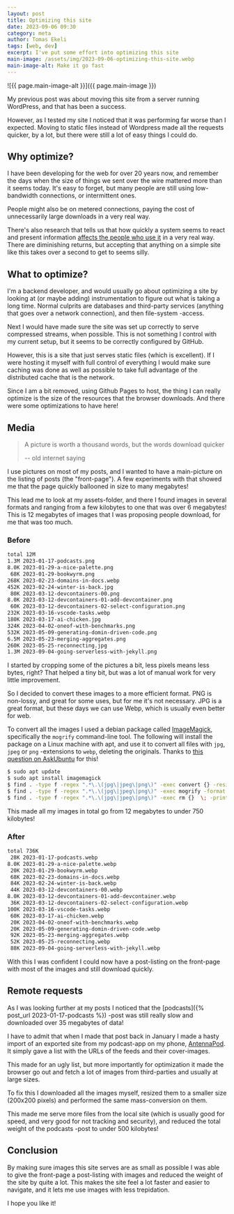 ```yaml
---
layout: post
title: Optimizing this site
date: 2023-09-06 09:30
category: meta
author: Tomas Ekeli
tags: [web, dev]
excerpt: I've put some effort into optimizing this site
main-image: /assets/img/2023-09-06-optimizing-this-site.webp
main-image-alt: Make it go fast
---
```


![{{ page.main-image-alt }}]({{ page.main-image }})

My previous post was about moving this site from a server running WordPress, and that has been a success.

However, as I tested my site I noticed that it was performing far worse than I expected. Moving to static files instead of Wordpress made all the requests quicker, by a lot, but there were still a lot of easy things I could do.

## Why optimize?

I have been developing for the web for over 20 years now, and remember the days when the size of things we sent over the wire mattered more than it seems today. It's easy to forget, but many people are still using low-bandwidth connections, or intermittent ones.

People might also be on metered connections, paying the cost of unnecessarily large downloads in a very real way.

There's also research that tells us that how quickly a system seems to react and present information [affects the people who use it](https://www.nngroup.com/articles/response-times-3-important-limits/) in a very real way. There are diminishing returns, but accepting that anything on a simple site like this takes over a second to get to seems silly.

## What to optimize?

I'm a backend developer, and would usually go about optimizing a site by looking at (or maybe adding) instrumentation to figure out what is taking a long time. Normal culprits are databases and third-party services (anything that goes over a network connection), and then file-system -access.

Next I would have made sure the site was set up correctly to serve compressed streams, when possible. This is not something I control with my current setup, but it seems to be correctly configured by GitHub.

However, this is a site that just serves static files (which is excellent). If I were hosting it myself with full control of everything I would make sure caching was done as well as possible to take full advantage of the distributed cache that is the network.

Since I am a bit removed, using Github Pages to host, the thing I can really optimize is the size of the resources that the browser downloads. And there were some optimizations to have here!

## Media

> A picture is worth a thousand words, but the words download quicker
>
> -- old internet saying

I use pictures on most of my posts, and I wanted to have a main-picture on the listing of posts (the "front-page"). A few experiments with that showed me that the page quickly ballooned in size to many megabytes!

This lead me to look at my assets-folder, and there I found images in several formats and ranging from a few kilobytes to one that was over 6 megabytes! This is 12 megabytes of images that I was proposing people download, for me that was too much.

### Before
```bash
total 12M
1.3M 2023-01-17-podcasts.png
8.0K 2023-01-29-a-nice-palette.png
 68K 2023-01-29-bookwyrm.png
268K 2023-02-23-domains-in-docs.webp
452K 2023-02-24-winter-is-back.jpg
 80K 2023-03-12-devcontainers-00.png
8.0K 2023-03-12-devcontainers-01-add-devcontainer.png
 60K 2023-03-12-devcontainers-02-select-configuration.png
232K 2023-03-16-vscode-tasks.webp
180K 2023-03-17-ai-chicken.jpg
324K 2023-04-02-oneof-with-benchmarks.png
532K 2023-05-09-generating-domin-driven-code.png
6.5M 2023-05-23-merging-aggregates.png
260K 2023-05-25-reconnecting.jpg
1.3M 2023-09-04-going-serverless-with-jekyll.png
```

I started by cropping some of the pictures a bit, less pixels means less bytes, right? That helped a tiny bit, but was a lot of manual work for very little improvement.

So I decided to convert these images to a more efficient format. PNG is non-lossy, and great for some uses, but for me it's not necessary. JPG is a great format, but these days we can use Webp, which is usually even better for web.

To convert all the images I used a debian package called [ImageMagick](https://github.com/ImageMagick/ImageMagick), specifically the `mogrify` command-line tool. The following will install the package on a Linux machine with apt, and use it to convert all files with `jpg`, `jpeg` or `png` -extensions to `webp`, deleting the originals. Thanks to [this question on AskUbuntu](https://askubuntu.com/questions/1398977/how-to-convert-all-images-from-subdirectories-to-webp) for this!

```bash
$ sudo apt update
$ sudo apt install imagemagick
$ find . -type f -regex ".*\.\(jpg\|jpeg\|png\)" -exec convert {} -resize 1024x {}  \; -print
$ find . -type f -regex ".*\.\(jpg\|jpeg\|png\)" -exec mogrify -format webp {}  \; -print
$ find . -type f -regex ".*\.\(jpg\|jpeg\|png\)" -exec rm {}  \; -print
```

This made all my images in total go from 12 megabytes to under 750 kilobytes!

### After
```bash
total 736K
 28K 2023-01-17-podcasts.webp
8.0K 2023-01-29-a-nice-palette.webp
 20K 2023-01-29-bookwyrm.webp
 68K 2023-02-23-domains-in-docs.webp
 84K 2023-02-24-winter-is-back.webp
 44K 2023-03-12-devcontainers-00.webp
8.0K 2023-03-12-devcontainers-01-add-devcontainer.webp
 36K 2023-03-12-devcontainers-02-select-configuration.webp
100K 2023-03-16-vscode-tasks.webp
 60K 2023-03-17-ai-chicken.webp
 20K 2023-04-02-oneof-with-benchmarks.webp
 20K 2023-05-09-generating-domin-driven-code.webp
 92K 2023-05-23-merging-aggregates.webp
 52K 2023-05-25-reconnecting.webp
 88K 2023-09-04-going-serverless-with-jekyll.webp
```

With this I was confident I could now have a post-listing on the front-page with most of the images and still download quickly.

## Remote requests

As I was looking further at my posts I noticed that the [podcasts]({% post_url 2023-01-17-podcasts %}) -post was still really slow and downloaded over 35 megabytes of data!

I have to admit that when I made that post back in January I made a hasty import of an exported site from my podcast-app on my phone, [AntennaPod](https://antennapod.org/). It simply gave a list with the URLs of the feeds and their cover-images.

This made for an ugly list, but more importantly for optimization it made the browser go out and fetch a lot of images from third-parties and usually at large sizes.

To fix this I downloaded all the images myself, resized them to a smaller size (200x200 pixels) and performed the same mass-conversion on them.

This made me serve more files from the local site (which is usually good for speed, and very good for not tracking and security), and reduced the total weight of the podcasts -post to under 500 kilobytes!

## Conclusion

By making sure images this site serves are as small as possible I was able to give the front-page a post-listing with images and reduced the weight of the site by quite a lot. This makes the site feel a lot faster and easier to navigate, and it lets me use images with less trepidation.

I hope you like it!